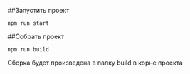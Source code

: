 ##Запустить проект
```
npm run start
```
##Собрать проект
```
npm run build
```
Сборка будет произведена в папку build в корне проекта
